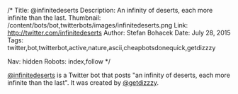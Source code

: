 /*
Title: @infinitedeserts
Description: An infinity of deserts, each more infinite than the last.
Thumbnail: /content/bots/bot,twitterbots/images/infinitedeserts.png
Link: http://twitter.com/infinitedeserts
Author: Stefan Bohacek
Date: July 28, 2015
Tags: twitter,bot,twitterbot,active,nature,ascii,cheapbotsdonequick,getdizzzy

Nav: hidden
Robots: index,follow
*/

[@infinitedeserts](https://twitter.com/infinitedeserts) is a Twitter bot that posts "an infinity of deserts, each more infinite than the last". It was created by [@getdizzzy](https://twitter.com/getdizzzy).